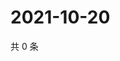 # 2021-10-20

共 0 条

<!-- BEGIN WEIBO -->
<!-- 最后更新时间 Wed Oct 20 2021 11:08:52 GMT+0800 (China Standard Time) -->

<!-- END WEIBO -->
